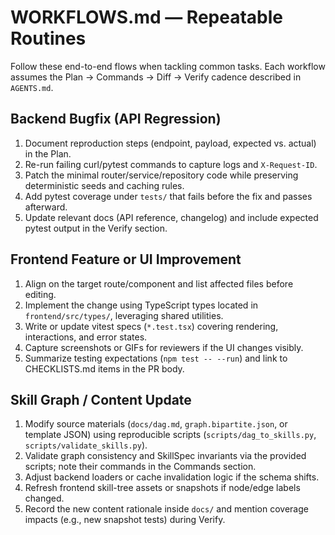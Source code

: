 # WORKFLOWS.md — Repeatable Routines

Follow these end-to-end flows when tackling common tasks. Each workflow assumes the Plan → Commands → Diff → Verify cadence described in `AGENTS.md`.

## Backend Bugfix (API Regression)
1. Document reproduction steps (endpoint, payload, expected vs. actual) in the Plan.
2. Re-run failing curl/pytest commands to capture logs and `X-Request-ID`.
3. Patch the minimal router/service/repository code while preserving deterministic seeds and caching rules.
4. Add pytest coverage under `tests/` that fails before the fix and passes afterward.
5. Update relevant docs (API reference, changelog) and include expected pytest output in the Verify section.

## Frontend Feature or UI Improvement
1. Align on the target route/component and list affected files before editing.
2. Implement the change using TypeScript types located in `frontend/src/types/`, leveraging shared utilities.
3. Write or update vitest specs (`*.test.tsx`) covering rendering, interactions, and error states.
4. Capture screenshots or GIFs for reviewers if the UI changes visibly.
5. Summarize testing expectations (`npm test -- --run`) and link to CHECKLISTS.md items in the PR body.

## Skill Graph / Content Update
1. Modify source materials (`docs/dag.md`, `graph.bipartite.json`, or template JSON) using reproducible scripts (`scripts/dag_to_skills.py`, `scripts/validate_skills.py`).
2. Validate graph consistency and SkillSpec invariants via the provided scripts; note their commands in the Commands section.
3. Adjust backend loaders or cache invalidation logic if the schema shifts.
4. Refresh frontend skill-tree assets or snapshots if node/edge labels changed.
5. Record the new content rationale inside `docs/` and mention coverage impacts (e.g., new snapshot tests) during Verify.

